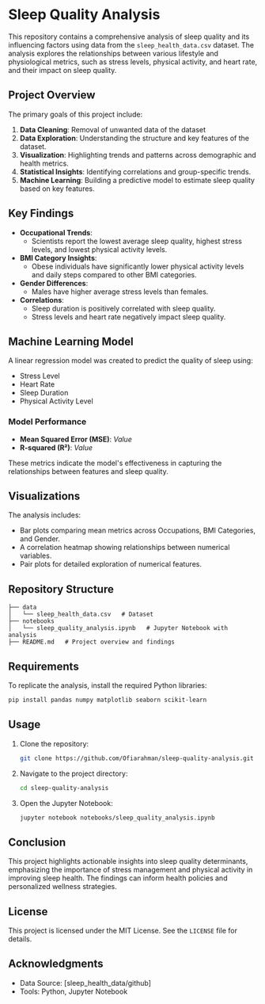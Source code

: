 # Sleep Quality Analysis

This repository contains a comprehensive analysis of sleep quality and its influencing factors using data from the `sleep_health_data.csv` dataset. The analysis explores the relationships between various lifestyle and physiological metrics, such as stress levels, physical activity, and heart rate, and their impact on sleep quality.

## Project Overview
The primary goals of this project include:

1. **Data Cleaning**: Removal of unwanted data of the dataset
2. **Data Exploration**: Understanding the structure and key features of the dataset.
3. **Visualization**: Highlighting trends and patterns across demographic and health metrics.
4. **Statistical Insights**: Identifying correlations and group-specific trends.
5. **Machine Learning**: Building a predictive model to estimate sleep quality based on key features.

## Key Findings

- **Occupational Trends**:
  - Scientists report the lowest average sleep quality, highest stress levels, and lowest physical activity levels.
- **BMI Category Insights**:
  - Obese individuals have significantly lower physical activity levels and daily steps compared to other BMI categories.
- **Gender Differences**:
  - Males have higher average stress levels than females.
- **Correlations**:
  - Sleep duration is positively correlated with sleep quality.
  - Stress levels and heart rate negatively impact sleep quality.

## Machine Learning Model
A linear regression model was created to predict the quality of sleep using:
- Stress Level
- Heart Rate
- Sleep Duration
- Physical Activity Level

### Model Performance
- **Mean Squared Error (MSE)**: *Value*
- **R-squared (R²)**: *Value*

These metrics indicate the model's effectiveness in capturing the relationships between features and sleep quality.

## Visualizations
The analysis includes:
- Bar plots comparing mean metrics across Occupations, BMI Categories, and Gender.
- A correlation heatmap showing relationships between numerical variables.
- Pair plots for detailed exploration of numerical features.

## Repository Structure
```
├── data
│   └── sleep_health_data.csv   # Dataset
├── notebooks
│   └── sleep_quality_analysis.ipynb   # Jupyter Notebook with analysis
├── README.md   # Project overview and findings
```

## Requirements
To replicate the analysis, install the required Python libraries:

```bash
pip install pandas numpy matplotlib seaborn scikit-learn
```

## Usage
1. Clone the repository:
   ```bash
   git clone https://github.com/Ofiarahman/sleep-quality-analysis.git
   ```
2. Navigate to the project directory:
   ```bash
   cd sleep-quality-analysis
   ```
3. Open the Jupyter Notebook:
   ```bash
   jupyter notebook notebooks/sleep_quality_analysis.ipynb
   ```

## Conclusion
This project highlights actionable insights into sleep quality determinants, emphasizing the importance of stress management and physical activity in improving sleep health. The findings can inform health policies and personalized wellness strategies.

## License
This project is licensed under the MIT License. See the `LICENSE` file for details.

## Acknowledgments
- Data Source: [sleep_health_data/github]
- Tools: Python, Jupyter Notebook
